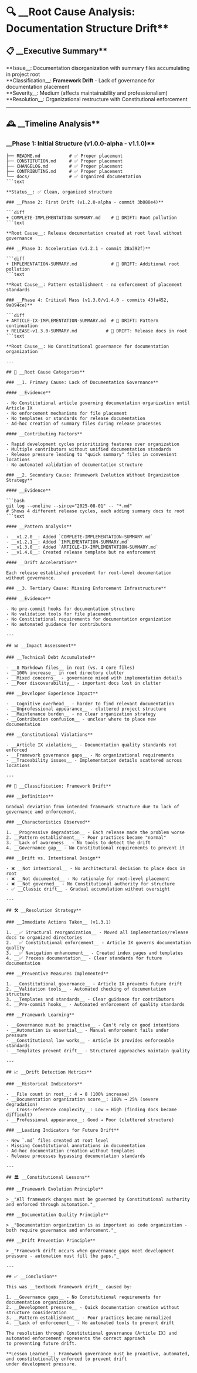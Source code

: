 <!--
# 🔍 __Root Cause Analysis: Documentation Structure Drift**

@aegisFrameworkVersion: 2.4.0
@intent: Root cause analysis of documentation drift and disorganization
-->

# 🔍 __Root Cause Analysis: Documentation Structure Drift**

## 📋 __Executive Summary**

**Issue__: Documentation disorganization with summary files accumulating in project root  
**Classification__: __Framework Drift__ - Lack of governance for documentation placement  
**Severity__: Medium (affects maintainability and professionalism)  
**Resolution__: Organizational restructure with Constitutional enforcement

---

## 🕰️ __Timeline Analysis**

### __Phase 1: Initial Structure (v1.0.0-alpha - v1.1.0)**

```text
├── README.md           # ✅ Proper placement
├── CONSTITUTION.md     # ✅ Proper placement
├── CHANGELOG.md        # ✅ Proper placement
├── CONTRIBUTING.md     # ✅ Proper placement
└── docs/               # ✅ Organized documentation
```text

**Status__: ✅ Clean, organized structure

### __Phase 2: First Drift (v1.2.0-alpha - commit 3b080e4)**

```diff
+ COMPLETE-IMPLEMENTATION-SUMMARY.md    # 🚨 DRIFT: Root pollution
```text

**Root Cause__: Release documentation created at root level without governance

### __Phase 3: Acceleration (v1.2.1 - commit 28a392f)**

```diff
+ IMPLEMENTATION-SUMMARY.md             # 🚨 DRIFT: Additional root pollution
```text

**Root Cause__: Pattern establishment - no enforcement of placement standards

### __Phase 4: Critical Mass (v1.3.0/v1.4.0 - commits 43fa452, 9a094ce)**

```diff
+ ARTICLE-IX-IMPLEMENTATION-SUMMARY.md  # 🚨 DRIFT: Pattern continuation
+ RELEASE-v1.3.0-SUMMARY.md           # 🚨 DRIFT: Release docs in root
```text

**Root Cause__: No Constitutional governance for documentation organization

---

## 🔎 __Root Cause Categories**

### __1. Primary Cause: Lack of Documentation Governance**

#### __Evidence**

- No Constitutional article governing documentation organization until Article IX
- No enforcement mechanisms for file placement
- No templates or standards for release documentation
- Ad-hoc creation of summary files during release processes

#### __Contributing Factors**

- Rapid development cycles prioritizing features over organization
- Multiple contributors without unified documentation standards
- Release pressure leading to "quick summary" files in convenient locations
- No automated validation of documentation structure

### __2. Secondary Cause: Framework Evolution Without Organization Strategy**

#### __Evidence**

```bash
git log --oneline --since="2025-08-01" -- "*.md"
# Shows 4 different release cycles, each adding summary docs to root
```text

#### __Pattern Analysis**

- __v1.2.0__: Added `COMPLETE-IMPLEMENTATION-SUMMARY.md`
- __v1.2.1__: Added `IMPLEMENTATION-SUMMARY.md`
- __v1.3.0__: Added `ARTICLE-IX-IMPLEMENTATION-SUMMARY.md`
- __v1.4.0__: Created release template but no enforcement

#### __Drift Acceleration**

Each release established precedent for root-level documentation without governance.

### __3. Tertiary Cause: Missing Enforcement Infrastructure**

#### __Evidence**

- No pre-commit hooks for documentation structure
- No validation tools for file placement
- No Constitutional requirements for documentation organization
- No automated guidance for contributors

---

## 📊 __Impact Assessment**

### __Technical Debt Accumulated**

- __8 Markdown files__ in root (vs. 4 core files)
- __100% increase__ in root directory clutter
- __Mixed concerns__ - governance mixed with implementation details
- __Poor discoverability__ - important docs lost in clutter

### __Developer Experience Impact**

- __Cognitive overhead__ - harder to find relevant documentation
- __Unprofessional appearance__ - cluttered project structure
- __Maintenance burden__ - no clear organization strategy
- __Contribution confusion__ - unclear where to place new documentation

### __Constitutional Violations**

- __Article IX violations__ - Documentation quality standards not enforced
- __Framework governance gaps__ - No organizational requirements
- __Traceability issues__ - Implementation details scattered across locations

---

## 🎯 __Classification: Framework Drift**

### __Definition**

Gradual deviation from intended framework structure due to lack of governance and enforcement.

### __Characteristics Observed**

1. __Progressive degradation__ - Each release made the problem worse
2. __Pattern establishment__ - Poor practices became "normal"
3. __Lack of awareness__ - No tools to detect the drift
4. __Governance gap__ - No Constitutional requirements to prevent it

### __Drift vs. Intentional Design**

- ❌ __Not intentional__ - No architectural decision to place docs in root
- ❌ __Not documented__ - No rationale for root-level placement
- ❌ __Not governed__ - No Constitutional authority for structure
- ✅ __Classic drift__ - Gradual accumulation without oversight

---

## 🛠️ __Resolution Strategy**

### __Immediate Actions Taken__ (v1.3.1)

1. __✅ Structural reorganization__ - Moved all implementation/release docs to organized directories
2. __✅ Constitutional enforcement__ - Article IX governs documentation quality
3. __✅ Navigation enhancement__ - Created index pages and templates
4. __✅ Process documentation__ - Clear standards for future documentation

### __Preventive Measures Implemented**

1. __Constitutional governance__ - Article IX prevents future drift
2. __Validation tools__ - Automated checking of documentation structure
3. __Templates and standards__ - Clear guidance for contributors
4. __Pre-commit hooks__ - Automated enforcement of quality standards

### __Framework Learning**

- __Governance must be proactive__ - Can't rely on good intentions
- __Automation is essential__ - Manual enforcement fails under pressure
- __Constitutional law works__ - Article IX provides enforceable standards
- __Templates prevent drift__ - Structured approaches maintain quality

---

## 📈 __Drift Detection Metrics**

### __Historical Indicators**

- __File count in root__: 4 → 8 (100% increase)
- __Documentation organization score__: 100% → 25% (severe degradation)
- __Cross-reference complexity__: Low → High (finding docs became difficult)
- __Professional appearance__: Good → Poor (cluttered structure)

### __Leading Indicators for Future Drift**

- New `.md` files created at root level
- Missing Constitutional annotations in documentation
- Ad-hoc documentation creation without templates
- Release processes bypassing documentation standards

---

## 🏛️ __Constitutional Lessons**

### __Framework Evolution Principle**

> _"All framework changes must be governed by Constitutional authority and enforced through automation."_

### __Documentation Quality Principle**

> _"Documentation organization is as important as code organization - both require governance and enforcement."_

### __Drift Prevention Principle**

> _"Framework drift occurs when governance gaps meet development pressure - automation must fill the gaps."_

---

## ✅ __Conclusion**

This was __textbook framework drift__ caused by:

1. __Governance gaps__ - No Constitutional requirements for documentation organization
2. __Development pressure__ - Quick documentation creation without structure consideration
3. __Pattern establishment__ - Poor practices became normalized
4. __Lack of enforcement__ - No automated tools to prevent drift

The resolution through Constitutional governance (Article IX) and automated enforcement represents the correct approach
to preventing future drift.

**Lesson Learned__: Framework governance must be proactive, automated, and constitutionally enforced to prevent drift
under development pressure.

